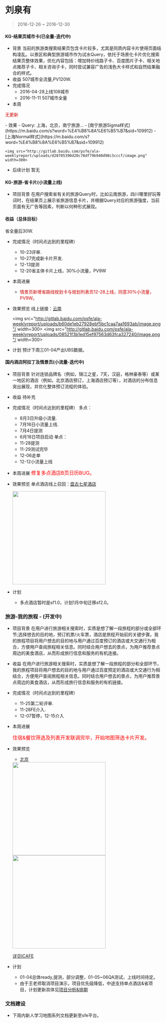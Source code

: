 # 刘泉有

> 2016-12-26 ~ 2016-12-30

#### KG-结果页城市卡(已全量-迭代中)
- 背景
当前的旅游类搜索结果页包含卡片较多，尤其是同质内容卡片使得页面结构凌乱。以景区和典型旅游城市作为试水Query，依托于场景化卡片优化搜索结果页整体效果，优化内容包括：增加特价线路子卡、百度图片子卡、相关地点推荐子卡、相关咨询子卡，同时尝试兼容广告的浅色大卡样式和自然结果融合的样式。
- 收益
507城市全流量,PV120W.
- 完成情况
	- 2016-04-28上线108城市
	- 2016-11-11 507城市全量
- 本周
<p style="color:#c00">无更新</p>
- 效果
	- Query: 上海，北京，南宁旅游...
	- [南宁旅游Sigma样式](https://m.baidu.com/s?word=%E4%B8%8A%E6%B5%B7&sid=109912)
	- [上海Normal样式](https://m.baidu.com/s?word=%E4%B8%8A%E6%B5%B7&sid=109912)
	
	<img src="http://gitlab.baidu.com/psfe/ala-weeklyreport/uploads/d28705390d20c78df79b940d98c3cccf/image.png" width=300>
- 后续计划
	暂无
 
#### KG-旅游-省卡片(小流量上线)
- 项目背景
在用户搜索省有关的旅游Query时，比如云南旅游，四川哪里好玩等词时，在结果页上展示省旅游信息卡片，并根据Query对应的旅游强度，当前页面有无广告等因素，判断以何种形式展现。
#### 收益（总体目标）
省全量后30W.
- 完成情况（时间点达到的里程碑）
	* 10-23评审.
	* 10-27完成新卡片开发.
	* 12-13提测
	* 12-20省主体卡片上线，30%小流量，PV9W
    
- 本周进展
	- <span style="color:#c00">情景页新增省路线规划卡与规划列表页12-28上线，同意30%小流量，PV9W。</span>
    
- 效果预览 
	线上链接：[云南](https://m.baidu.com/s?word=%E4%BA%91%E5%8D%97%E6%97%85%E6%B8%B8&sid=113983)
	
	<img src="http://gitlab.baidu.com/psfe/ala-weeklyreport/uploads/b60de1eb27928ebf5bc1caa7aa1693ab/image.png"/ width=300>
	<img src="http://gitlab.baidu.com/psfe/ala-weeklyreport/uploads/08521f3b1ed15ef97563d63fca327240/image.png"/ width=300>
	
- 计划
	预计下周三01-04产出UBS数据。

#### 国内酒店阿拉丁及情景页(小流量-迭代中)
- 项目背景
针对连锁品牌名（例如，锦江之星，7天，汉庭，格林豪泰等）或某一地区的酒店（例如，北京酒店预订，上海酒店预订等），对酒店的分布信息突出展现，并优化整体预订流程的体验。
- 收益
待补充
- 完成情况（时间点达到的里程碑）
    多点：
    * 8月3日升级小流量.
    * 7月16日小流量上线.
    * 7月4日提测
    * 6月18日项目启动
	单点：
	* 11-28提测
	* 11-29测试完毕
	* 12-06走单
	* 12-12小流量上线
- 本周进展
	<font color=#f00 size=3>修复多点酒店B页日历BUG。</font>
	
- 效果预览 
	单点酒店线上召回：[盘古七星酒店](https://m.baidu.com/ssid=ecafd1eeb2a9b7c6353138bb06/s?word=%E7%9B%98%E5%8F%A4%E4%B8%83%E6%98%9F%E9%85%92%E5%BA%97&sid=112142)
	
	<img src="http://gitlab.baidu.com/psfe/ala-weeklyreport/uploads/1757696bb3b6e7fc95f7e294cddd8bb2/image.png" width=300>
- 计划
	* 多点酒店暂时是sf1.0，计划1月中旬迁移sf2.0。
 
### 旅游-我的旅程 - (开发中)
- 项目背景
在用户进行旅游相关搜索时，实质是想了解一段旅程的部分或全部环节;选择想去的目的地，预订机票/火车票，酒店是旅程开始前的关键步骤。我的旅程项目将用户想去的目的地与用户通过百度预订的酒店或大交通行为相合，方便用户查阅旅程相关信息。同时结合用户想去的景点，为用户推荐景点周边的美食酒店，从而形成旅行信息和服务的有机连接。 	
- 收益
在用户进行旅游相关搜索时，实质是想了解一段旅程的部分和全部环节，我的旅程项目将用户想去的目的地与用户通过百度预定的酒店或大交通行为相结合，方便用户查阅旅程相关信息。同时结合用户想去的景点，为用户推荐景点周边的美食酒店，从而形成旅行信息和服务的有机链接。
- 完成情况（时间点达到的里程碑） 
	* 11-25第二轮评审.
    * 11-28FE介入.
	* 12-07暂停，12-15介入
- 本周进展

	<font color=#f00 size=3>住宿&餐饮筛选及列表开发联调完毕，开始地图筛选卡片开发。</font>
 
- 效果预览
	* [北京](http://cp01-ala-fe-plat-1.epc.baidu.com:8003/sf?openapi=1&dspName=iphone&from_sf=1&pd=city&resource_id=4336&ms=1&word=%E5%8C%97%E4%BA%AC&hide=1&apitn=tangram&top=%7B%22sfhs%22%3A2%7D&ext=%7B%22sf_tab_name%22%3A%22%E6%99%AF%E7%82%B9%22%7D&frsrcid=32228&frorder=2)
	
	<img src="http://gitlab.baidu.com/psfe/ala-weeklyreport/uploads/49da17b0af848941f45a3516d304bfe5/image.png" width=300>
	<img src="http://gitlab.baidu.com/psfe/ala-weeklyreport/uploads/c63fb8354847fd03a7af75bf457b7918/image.png" width=300>
	
	[详见ICAFE](http://newicafe.baidu.com/issue/1496992-5/show?from=page)

- 计划
	- 01-04总体ready,提测，部分调整，01-05~06QA测试，上线时间待定。
	- 由于王老师取消项目演示，项目优先级降低，中途支持单点酒店&省项目，计划更新具体见[项目分析&排期](http://wiki.baidu.com/pages/viewpage.action?pageId=257328897)

### 文档建设

- 下周内新人学习地图系列文档更新至sfe平台。